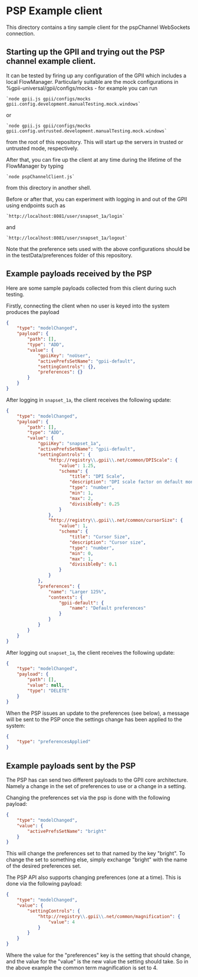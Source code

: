 # PSP Example client

This directory contains a tiny sample client for the pspChannel WebSockets connection.

## Starting up the GPII and trying out the PSP channel example client.

It can be tested by firing up any configuration of the GPII which includes a local FlowManager. Particularly
suitable are the mock configurations in %gpii-universal/gpii/configs/mocks - for example you can run

    `node gpii.js gpii/configs/mocks gpii.config.development.manualTesting.mock.windows`

or

    `node gpii.js gpii/configs/mocks gpii.config.untrusted.development.manualTesting.mock.windows`

from the root of this repository. This will start up the servers in trusted or untrusted mode, respectively.

After that, you can fire up the client at any time during the lifetime of the FlowManager by typing

    `node pspChannelClient.js`

from this directory in another shell.

Before or after that, you can experiment with logging in and out of the GPII using endpoints such as

    `http://localhost:8081/user/snapset_1a/login`

and

    `http://localhost:8081/user/snapset_1a/logout`

Note that the preference sets used with the above configurations should be in the testData/preferences folder of this
repository.

## Example payloads received by the PSP

Here are some sample payloads collected from this client during such testing.

Firstly, connecting the client when no user is keyed into the system produces the payload

```json
{
    "type": "modelChanged",
    "payload": {
        "path": [],
        "type": "ADD",
        "value": {
            "gpiiKey": "noUser",
            "activePrefsSetName": "gpii-default",
            "settingControls": {},
            "preferences": {}
        }
    }
}
```

After logging in `snapset_1a`, the client receives the following update:

```json
{
    "type": "modelChanged",
    "payload": {
        "path": [],
        "type": "ADD",
        "value": {
            "gpiiKey": "snapset_1a",
            "activePrefsSetName": "gpii-default",
            "settingControls": {
                "http://registry\\.gpii\\.net/common/DPIScale": {
                    "value": 1.25,
                    "schema": {
                        "title": "DPI Scale",
                        "description": "DPI scale factor on default monitor",
                        "type": "number",
                        "min": 1,
                        "max": 2,
                        "divisibleBy": 0.25
                    }
                },
                "http://registry\\.gpii\\.net/common/cursorSize": {
                    "value": 1,
                    "schema": {
                        "title": "Cursor Size",
                        "description": "Cursor size",
                        "type": "number",
                        "min": 0,
                        "max": 1,
                        "divisibleBy": 0.1
                    }
                }
            },
            "preferences": {
                "name": "Larger 125%",
                "contexts": {
                    "gpii-default": {
                        "name": "Default preferences"
                    }
                }
            }
        }
    }
}
```

After logging out `snapset_1a`, the client receives the following update:

```json
{
    "type": "modelChanged",
    "payload": {
        "path": [],
        "value": null,
        "type": "DELETE"
    }
}
```

When the PSP issues an update to the preferences (see below), a message will be sent to the PSP once the settings change
has been applied to the system:

```json
{
    "type": "preferencesApplied"
}
```

## Example payloads sent by the PSP

The PSP has can send two different payloads to the GPII core architecture. Namely a change in the set of preferences
to use or a change in a setting.

Changing the preferences set via the psp is done with the following payload:

```json
{
    "type": "modelChanged",
    "value": {
        "activePrefsSetName": "bright"
    }
}
```

This will change the preferences set to that named by the key "bright". To change the set to something else, simply
exchange "bright" with the name of the desired preferences set.

The PSP API also supports changing preferences (one at a time). This is done via the following payload:

```json
{
    "type": "modelChanged",
    "value": {
        "settingControls": {
            "http://registry\\.gpii\\.net/common/magnification": {
                "value": 4
            }
        }
    }
}
```

Where the value for the "preferences" key is the setting that should change, and the value for the "value" is the new
value the setting should take. So in the above example the common term magnification is set to 4.
